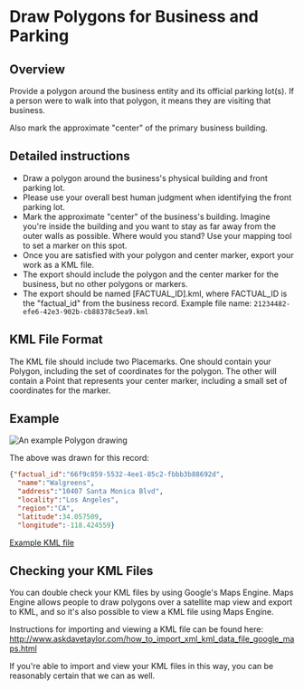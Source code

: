 Draw Polygons for Business and Parking
======================================

## Overview

Provide a polygon around the business entity and its official parking lot(s). If a person were to walk into that polygon, it means they are visiting that business.

Also mark the approximate "center" of the primary business building.

## Detailed instructions

* Draw a polygon around the business's physical building and front parking lot.
* Please use your overall best human judgment when identifying the front parking lot.
* Mark the approximate "center" of the business's building. Imagine you're inside the building and you want to stay as far away
  from the outer walls as possible. Where would you stand? Use your mapping tool to set a marker on this spot.
* Once you are satisfied with your polygon and center marker, export your work as a KML file.
* The export should include the polygon and the center marker for the business, but no other polygons or markers.
* The export should be named [FACTUAL_ID].kml, where FACTUAL_ID is the "factual_id" from the business record. Example file name: `21234482-efe6-42e3-902b-cb88378c5ea9.kml`

## KML File Format

The KML file should include two Placemarks. One should contain your Polygon, including the set of coordinates for the polygon.
The other will contain a Point that represents your center marker, including a small set of coordinates for the marker.

## Example

![An example Polygon drawing](https://github.com/Factual/public-works/raw/master/polygons/building_and_parking/examples/stores/66f9c859-5532-4ee1-85c2-fbbb3b88692d.png)

The above was drawn for this record:

```json
{"factual_id":"66f9c859-5532-4ee1-85c2-fbbb3b88692d",
  "name":"Walgreens",
  "address":"10407 Santa Monica Blvd",
  "locality":"Los Angeles",
  "region":"CA",
  "latitude":34.057509,
  "longitude":-118.424559}
```

[Example KML file](https://raw.github.com/Factual/public-works/master/polygons/building_and_parking/examples/stores/66f9c859-5532-4ee1-85c2-fbbb3b88692d.kml)

## Checking your KML Files

You can double check your KML files by using Google's Maps Engine. Maps Engine allows people to
draw polygons over a satellite map view and export to KML, and so it's also possible to view a
KML file using Maps Engine.

Instructions for importing and viewing a KML file can be found here:
http://www.askdavetaylor.com/how_to_import_xml_kml_data_file_google_maps.html

If you're able to import and view your KML files in this way, you can be reasonably certain that we can as well.
